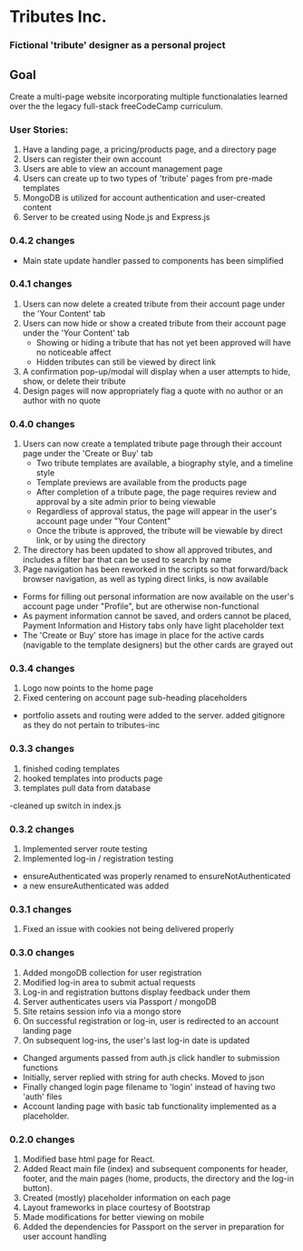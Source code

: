 # Tributes Inc.
### Fictional 'tribute' designer as a personal project

## Goal
Create a multi-page website incorporating multiple functionalaties learned over the the legacy full-stack freeCodeCamp curriculum.

### User Stories:
1. Have a landing page, a pricing/products page, and a directory page
1. Users can register their own account
1. Users are able to view an account management page
1. Users can create up to two types of 'tribute' pages from pre-made templates
1. MongoDB is utilized for account authentication and user-created content
1. Server to be created using Node.js and Express.js

### 0.4.2 changes

- Main state update handler passed to components has been simplified

### 0.4.1 changes
1. Users can now delete a created tribute from their account page under the 'Your Content' tab
1. Users can now hide or show a created tribute from their account page under the 'Your Content' tab
   - Showing or hiding a tribute that has not yet been approved will have no noticeable affect
   - Hidden tributes can still be viewed by direct link
1. A confirmation pop-up/modal will display when a user attempts to hide, show, or delete their tribute
1. Design pages will now appropriately flag a quote with no author or an author with no quote

### 0.4.0 changes
1. Users can now create a templated tribute page through their account page under the 'Create or Buy' tab
   - Two tribute templates are available, a biography style, and a timeline style
   - Template previews are available from the products page
   - After completion of a tribute page, the page requires review and approval by a site admin prior to being viewable
   - Regardless of approval status, the page will appear in the user's account page under "Your Content"
   - Once the tribute is approved, the tribute will be viewable by direct link, or by using the directory
1. The directory has been updated to show all approved tributes, and includes a filter bar that can be used to search by name
1. Page navigation has been reworked in the scripts so that forward/back browser navigation, as well as typing direct links, is now available

- Forms for filling out personal information are now available on the user's account page under "Profile", but are otherwise non-functional
- As payment information cannot be saved, and orders cannot be placed, Payment Information and History tabs only have light placeholder text
- The 'Create or Buy' store has image in place for the active cards (navigable to the template designers) but the other cards are grayed out

### 0.3.4 changes
1. Logo now points to the home page
1. Fixed centering on account page sub-heading placeholders

- portfolio assets and routing were added to the server. added gitignore as they do not pertain to tributes-inc

### 0.3.3 changes
1. finished coding templates
1. hooked templates into products page
1. templates pull data from database

-cleaned up switch in index.js

### 0.3.2 changes
1. Implemented server route testing
1. Implemented log-in / registration testing

- ensureAuthenticated was properly renamed to ensureNotAuthenticated
- a new ensureAuthenticated was added

### 0.3.1 changes
1. Fixed an issue with cookies not being delivered properly

### 0.3.0 changes
1. Added mongoDB collection for user registration
1. Modified log-in area to submit actual requests
1. Log-in and registration buttons display feedback under them
1. Server authenticates users via Passport / mongoDB
1. Site retains session info via a mongo store
1. On successful registration or log-in, user is redirected to an account landing page
1. On subsequent log-ins, the user's last log-in date is updated

- Changed arguments passed from auth.js click handler to submission functions
- Initially, server replied with string for auth checks. Moved to json
- Finally changed login page filename to 'login' instead of having two 'auth' files
- Account landing page with basic tab functionality implemented as a placeholder.

### 0.2.0 changes
1. Modified base html page for React.
1. Added React main file (index) and subsequent components for header, footer, and the main pages (home, products, the directory and the log-in button).
1. Created (mostly) placeholder information on each page
1. Layout frameworks in place courtesy of Bootstrap
1. Made modifications for better viewing on mobile
1. Added the dependencies for Passport on the server in preparation for user account handling
